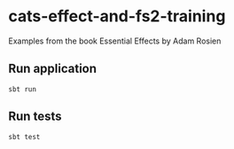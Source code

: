# cats-effect-and-fs2-training

Examples from the book Essential Effects by Adam Rosien

## Run application

```shell
sbt run
```

## Run tests

```shell
sbt test
```
